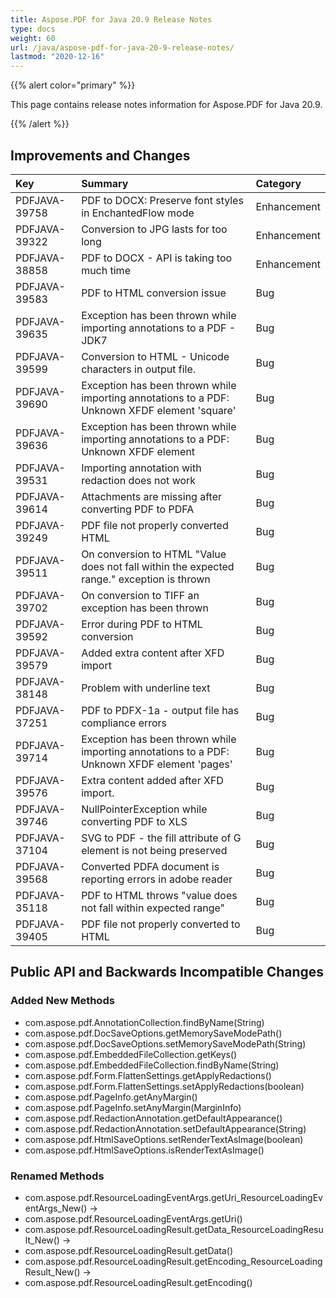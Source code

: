 ```yaml
---
title: Aspose.PDF for Java 20.9 Release Notes
type: docs
weight: 60
url: /java/aspose-pdf-for-java-20-9-release-notes/
lastmod: "2020-12-16"
---
```


{{% alert color="primary" %}}

This page contains release notes information for Aspose.PDF for Java 20.9.

{{% /alert %}}
## **Improvements and Changes**

|**Key**|**Summary**|**Category**|
| :- | :- | :- |
|PDFJAVA-39758 |PDF to DOCX: Preserve font styles in EnchantedFlow mode|Enhancement|
|PDFJAVA-39322|Conversion to JPG lasts for too long|Enhancement|
|PDFJAVA-38858| PDF to DOCX - API is taking too much time|Enhancement
|PDFJAVA-39583| PDF to HTML conversion issue|Bug|
|PDFJAVA-39635| Exception has been thrown while importing annotations to a PDF - JDK7|Bug|
|PDFJAVA-39599| Conversion to HTML - Unicode characters in output file.|Bug|
|PDFJAVA-39690| Exception has been thrown while importing annotations to a PDF: Unknown XFDF element 'square'|Bug|
|PDFJAVA-39636| Exception has been thrown while importing annotations to a PDF: Unknown XFDF element|Bug|
|PDFJAVA-39531| Importing annotation with redaction does not work|Bug|
|PDFJAVA-39614| Attachments are missing after converting PDF to PDFA|Bug|
|PDFJAVA-39249| PDF file not properly converted HTML|Bug|
|PDFJAVA-39511| On conversion to HTML "Value does not fall within the expected range." exception is thrown|Bug|
|PDFJAVA-39702| On conversion to TIFF an exception has been thrown|Bug|
|PDFJAVA-39592| Error during PDF to HTML conversion|Bug|
|PDFJAVA-39579| Added extra content after XFD import|Bug|
|PDFJAVA-38148| Problem with underline text|Bug|
|PDFJAVA-37251| PDF to PDFX-1a - output file has compliance errors|Bug|
|PDFJAVA-39714| Exception has been thrown while importing annotations to a PDF: Unknown XFDF element 'pages'|Bug|
|PDFJAVA-39576| Extra content added after XFD import.|Bug|
|PDFJAVA-39746| NullPointerException while converting PDF to XLS|Bug|
|PDFJAVA-37104| SVG to PDF - the fill attribute of G element is not being preserved|Bug|
|PDFJAVA-39568| Converted PDFA document is reporting errors in adobe reader|Bug|
|PDFJAVA-35118| PDF to HTML throws "value does not fall within expected range"|Bug|
|PDFJAVA-39405| PDF file not properly converted to HTML|Bug|

## **Public API and Backwards Incompatible Changes**

### Added New Methods
 * com.aspose.pdf.AnnotationCollection.findByName(String)
 * com.aspose.pdf.DocSaveOptions.getMemorySaveModePath()
 * com.aspose.pdf.DocSaveOptions.setMemorySaveModePath(String)
 * com.aspose.pdf.EmbeddedFileCollection.getKeys()
 * com.aspose.pdf.EmbeddedFileCollection.findByName(String)
 * com.aspose.pdf.Form.FlattenSettings.getApplyRedactions()
 * com.aspose.pdf.Form.FlattenSettings.setApplyRedactions(boolean)
 * com.aspose.pdf.PageInfo.getAnyMargin()
 * com.aspose.pdf.PageInfo.setAnyMargin(MarginInfo)
 * com.aspose.pdf.RedactionAnnotation.getDefaultAppearance()
 * com.aspose.pdf.RedactionAnnotation.setDefaultAppearance(String)
 * com.aspose.pdf.HtmlSaveOptions.setRenderTextAsImage(boolean)
 * com.aspose.pdf.HtmlSaveOptions.isRenderTextAsImage()

### Renamed Methods
 * com.aspose.pdf.ResourceLoadingEventArgs.getUri_ResourceLoadingEventArgs_New() ->
 * com.aspose.pdf.ResourceLoadingEventArgs.getUri()
 * com.aspose.pdf.ResourceLoadingResult.getData_ResourceLoadingResult_New() ->
 * com.aspose.pdf.ResourceLoadingResult.getData()
 * com.aspose.pdf.ResourceLoadingResult.getEncoding_ResourceLoadingResult_New() ->
 * com.aspose.pdf.ResourceLoadingResult.getEncoding()
